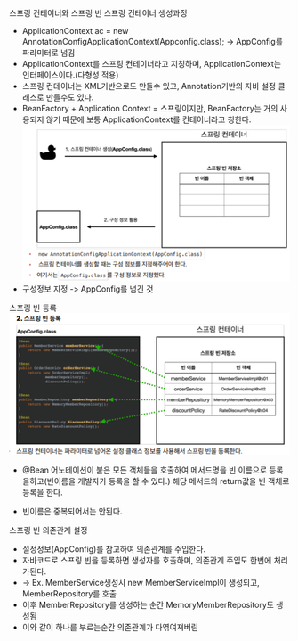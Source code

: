 스프링 컨테이너와 스프링 빈
스프링 컨테이너 생성과정
 - ApplicationContext ac = new AnnotationConfigApplicationContext(Appconfig.class); -> AppConfig를 파라미터로 넘김
 - ApplicationContext를 스프링 컨테이너라고 지칭하며, ApplicationContext는 인터페이스이다.(다형성 적용)
 - 스프링 컨테이너는 XML기반으로도 만들수 있고, Annotation기반의 자바 설정 클래스로 만들수도 있다.
 - BeanFactory + Application Context = 스프링이지만, BeanFactory는 거의 사용되지 않기 때문에 보통 ApplicationContext를 컨테이너라고 칭한다.
![img_14.png](img_14.png)
 - 구성정보 지정 -> AppConfig를 넘긴 것

스프링 빈 등록
![img_15.png](img_15.png)
- @Bean 어노테이션이 붙은 모든 객체들을 호출하여 메서드명을 빈 이름으로 등록을하고(빈이름을 개발자가 등록을 할 수 있다.) 해당 메서드의 return값을 빈 객체로 등록을 한다.
* 빈이름은 중복되어서는 안된다.

스프링 빈 의존관계 설정
- 설정정보(AppConfig)를 참고하여 의존관계를 주입한다.
- 자바코드로 스프링 빈을 등록하면 생성자를 호출하며, 의존관계 주입도 한번에 처리가된다.
- -> Ex. MemberService생성시 new MemberServiceImpl이 생성되고, MemberRepository를 호출
- 이후 MemberRepository를 생성하는 순간 MemoryMemberRepository도 생성됨
- 이와 같이 하나를 부르는순간 의존관계가 다엮여져버림